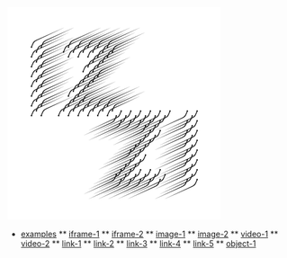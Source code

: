 ![izzi wind graphic logo](image/izzi-wind-square-v2.png)
* [examples](https://github.com/bdekoz/izzi/tree/main/examples)
** [iframe-1](../examples/iframe-1.svg)
** [iframe-2](../examples/iframe-2.svg)
** [image-1](../examples/image-1.svg)
** [image-2](../examples/image-2.svg)
** [video-1](../examples/video-1.svg)
** [video-2](../examples/video-2.svg)
** [link-1](../examples/link-1.svg)
** [link-2](../examples/link-2.svg)
** [link-3](../examples/link-3.svg)
** [link-4](../examples/link-4.svg)
** [link-5](../examples/link-5.svg)
** [object-1](../examples/object-1.svg)

